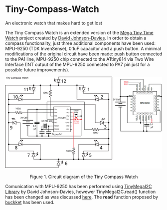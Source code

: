 # Tiny-Compass-Watch
An electronic watch that makes hard to get lost

The Tiny Compass Watch is an extended version of the [Mega Tiny Time Watch](https://github.com/technoblogy/mega-tiny-time-watch/) project created by [David Johnson-Davies](https://github.com/technoblogy). In order to obtain a compass functionality, just three additional components have been used: MPU-9250 (TDK InvenSense), 0.1uF capacitor and a push button. A minimal modifications of the original circuit have been made: push button connected to the PA1 line, MPU-9250 chip connected to the ATtiny814 via Two Wire Interface (INT output of the MPU-9250 connected to PA7 pin just for a possible future improvements).

![Circuit of the Tiny Compass Watch](figures/circuit.png)
<p align="center">Figure 1. Circuit diagram of the Tiny Compass Watch

  Comunication with MPU-9250 has been performed using [TinyMegaI2C Library](https://github.com/technoblogy/tiny-mega-i2c) by David Johnson-Davies, howewer TinyMegaI2C.read() function has been changed as was discussed [here](https://github.com/technoblogy/tiny-mega-i2c/issues/3). The **read** function proposed by [buckket](https://gist.github.com/buckket/09619e6cdc5dee056d41bfb57065db81) has been used.
